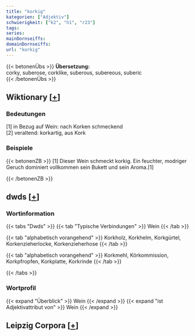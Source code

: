 ```yaml
---
title: "korkig"
kategorien: ["Adjektiv"]
schwierigkeit: ["k2", "h1", "r23"]
tags:
series:
mainDornseiffs:
domainDornseiffs:
url: "korkig"
---
```


{{< betonenÜbs >}}
**Übersetzung:**  
corky, suberose, corklike, suberous, subereous, suberic  
{{< /betonenÜbs >}}

## Wiktionary [[+](https://de.wiktionary.org/wiki/korkig)]

### Bedeutungen
[1] in Bezug auf Wein: nach Korken schmeckend  
[2] veraltend: korkartig, aus Kork  

### Beispiele
{{< betonenZB >}}
[1] Dieser Wein schmeckt korkig. Ein feuchter, modriger Geruch dominiert vollkommen sein Bukett und sein Aroma.[1]  

{{< /betonenZB >}}


## dwds [[+](https://www.dwds.de/wb/korkig)]

### Wortinformation
{{< tabs "Dwds" >}}
{{< tab "Typische Verbindungen" >}}
Wein
{{< /tab >}}

{{< tab "alphabetisch vorangehend" >}}
Korkholz, Korkhelm, Korkgürtel, Korkenzieherlocke, Korkenzieherhose
{{< /tab >}}

{{< tab "alphabetisch vorangehend" >}}
Korkmehl, Körkommission, Korkpfropfen, Korkplatte, Korkrinde
{{< /tab >}}

{{< /tabs >}}

### Wortprofil
{{< expand "Überblick" >}} Wein {{< /expand >}}
{{< expand "ist Adjektivattribut von" >}} Wein {{< /expand >}}

## Leipzig Corpora [[+](https://corpora.uni-leipzig.de/en/res?word=korkig&corpusId=deu_newscrawl-public_2018)]

